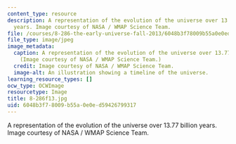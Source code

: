 ```yaml
---
content_type: resource
description: A representation of the evolution of the universe over 13.77 billion
  years. Image courtesy of NASA / WMAP Science Team.
file: /courses/8-286-the-early-universe-fall-2013/6048b3f78009b55a0e0ed59426799317_8-286f13.jpg
file_type: image/jpeg
image_metadata:
  caption: A representation of the evolution of the universe over 13.77 billion years.
    (Image courtesy of NASA / WMAP Science Team.)
  credit: Image courtesy of NASA / WMAP Science Team.
  image-alt: An illustration showing a timeline of the universe.
learning_resource_types: []
ocw_type: OCWImage
resourcetype: Image
title: 8-286f13.jpg
uid: 6048b3f7-8009-b55a-0e0e-d59426799317
---
```

A representation of the evolution of the universe over 13.77 billion years. Image courtesy of NASA / WMAP Science Team.

